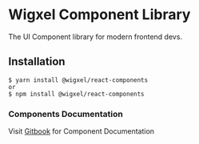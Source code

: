 # Wigxel Component Library
The UI Component library for modern frontend devs.


## Installation
```
$ yarn install @wigxel/react-components
or 
$ npm install @wigxel/react-components
```
### Components Documentation


Visit [Gitbook](https://wigxel.gitbook.io/react-components "Wigxel Documentation") for Component Documentation
